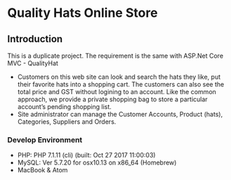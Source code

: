 # Quality Hats Online Store

## Introduction
This is a duplicate project.
The requirement is the same with ASP.Net Core MVC - QualityHat

- Customers on this web site can look and search the hats they like, put their favorite hats into a shopping cart. The customers can also see the total price and GST without logining to an account. Like the common approach, we provide a private shopping bag to store a particular account’s pending shopping list.
- Site administrator can manage the Customer Accounts, Product (hats), Categories, Suppliers and Orders.

### Develop Environment
- PHP:  PHP 7.1.11 (cli) (built: Oct 27 2017 11:00:03)
- MySQL: Ver 5.7.20 for osx10.13 on x86_64 (Homebrew)
- MacBook & Atom

